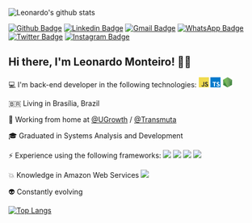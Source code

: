 ![Leonardo's github stats](https://github-readme-stats.vercel.app/api?username=Leon4rdoMonteiro&theme=graywhite&show_icons=true)

[![Github Badge](https://img.shields.io/badge/-Github-000?style=flat-square&logo=Github&logoColor=white&link=https://github.com/Leon4rdoMonteiro)](https://github.com/Leon4rdoMonteiro)
[![Linkedin Badge](https://img.shields.io/badge/-LinkedIn-blue?style=flat-square&logo=Linkedin&logoColor=white&link=https://www.linkedin.com/in/leonardo-sh/)](https://www.linkedin.com/in/leonardo-sh/)
[![Gmail Badge](https://img.shields.io/badge/-Gmail-c14438?style=flat-square&logo=Gmail&logoColor=white&link=mailto:leonardo.monteiro@ugrowth.com.br)](mailto:leonardo.monteiro@ugrowth.com.br) 
[![WhatsApp Badge](https://img.shields.io/badge/-WhatsApp-26B03D?style=flat-square&logo=WhatsApp&logoColor=white&link=https://api.whatsapp.com/send?phone=5561982810868)](https://api.whatsapp.com/send?phone=5561982810868)
[![Twitter Badge](https://img.shields.io/badge/-Twitter-1ca0f1?style=flat-square&labelColor=1ca0f1&logo=twitter&logoColor=white&link=https://twitter.com/_leon4rdo_sh)](https://twitter.com/_leon4rdo_sh)
[![Instagram Badge](https://img.shields.io/badge/-Instagram-BF008C?style=flat-square&logo=Instagram&logoColor=white&link=https://www.instagram.com/_leon4rdo.sh)](https://www.instagram.com/_leon4rdo.sh) 

## Hi there, I'm Leonardo Monteiro! 👋🏾

💻 I'm back-end developer in the following technologies:
<code><img height="20" src="https://raw.githubusercontent.com/github/explore/80688e429a7d4ef2fca1e82350fe8e3517d3494d/topics/javascript/javascript.png"></code> <code><img height="20" src="https://raw.githubusercontent.com/github/explore/80688e429a7d4ef2fca1e82350fe8e3517d3494d/topics/typescript/typescript.png"></code> <code><img height="20" src="https://raw.githubusercontent.com/github/explore/80688e429a7d4ef2fca1e82350fe8e3517d3494d/topics/nodejs/nodejs.png"></code>    

:brazil: Living in Brasília, Brazil 

:rocket: Working from home at [@UGrowth](https://ugrowth.com.br/) / [@Transmuta]()

🎓 Graduated in Systems Analysis and Development

:zap: Experience using the following frameworks:
<code><img height="20" src="https://d2eip9sf3oo6c2.cloudfront.net/tags/images/000/000/359/full/expressjslogo.png"></code> 
<code><img height="20" src="https://avatars2.githubusercontent.com/u/13810373?s=200&v=4"></code> 
<code><img height="20" src="https://seeklogo.com/images/N/nestjs-logo-09342F76C0-seeklogo.com.png"></code>
<code><img height="20" src="https://s3-us-west-2.amazonaws.com/assets.blog.serverless.com/Serverless_logo.png"></code> 

:collision: Knowledge in Amazon Web Services <code><img height="20" src="https://lavca.org/wp-content/uploads/2019/10/aws-logo-square.png"></code> 

:alien: Constantly evolving


[![Top Langs](https://github-readme-stats.vercel.app/api/top-langs/?username=Leon4rdoMonteiro&theme=graywhite&layout=compact)](https://github.com/Leon4rdoMonteiro/github-readme-stats)
